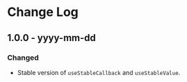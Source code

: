 # Change Log

<!-- ## 0.0.0 - yyyy-mm-dd -->
<!---->
<!-- ### Changed -->
<!---->
<!-- ### Added -->
<!---->
<!-- ### Fixed -->

## 1.0.0 - yyyy-mm-dd

### Changed

- Stable version of `useStableCallback` and `useStableValue`.
